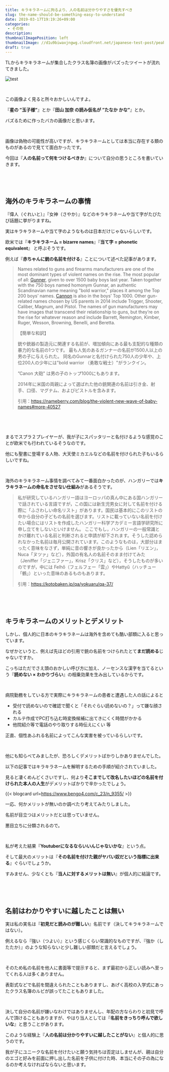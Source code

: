 ```yaml
---
title: キラキラネームに拘るより、人の名前は分かりやすさを優先すべき
slug: the-name-should-be-something-easy-to-understand
date: 2019-03-17T19:19:26+09:00
categories: 
 - その他
description: 
thumbnailImagePosition: left
thumbnailImage: //d1u9biwaxjngwg.cloudfront.net/japanese-test-post/peak-140.jpg
draft: true
---
```

<!--more-->

TLからキラキラネームが集合したクラス名簿の画像がバズったツイートが流れてきました。

![test](/img/2019/03/D1SP3OoVYAAFUEq.jpg)
&nbsp;

&nbsp;

この画像よく見ると所々おかしいんですよ。

『<strong>星の ”玉子様”</strong>』とか『<strong>田山 加奈 の読み仮名が ”たなか かな”</strong>』とか。

バズるために作ったバカの画像だと思います。

&nbsp;

画像は偽物の可能性が高いですが、キラキラネームとしては本当に存在する類のものがあるので見てて面白かったです。

今回は『<strong>人の名前って何をつけるべきか</strong>』について自分の思うところを書いていきます。

&nbsp;

&nbsp;
<h2>海外のキラキラネームの事情</h2>
『偉人（ぐれいと）』『女神（さやか）』などのキラキラネームや当て字がたびたび話題に挙がりますね。

実はキラキラネームや当て字のようなものは日本だけじゃないらしいです。

欧米では『<strong>キラキラネーム = bizarre names</strong>』『<strong>当て字 = phonetic equivalent</strong>』 と呼ぶそうです。

例えば『<strong>赤ちゃんに銃の名前を付ける</strong>』ことについて述べた記事があります。
<blockquote>Names related to guns and firearms manufacturers are one of the most dominant types of violent names on the rise. The most popular of all: <a class="boy" href="https://nameberry.com/babyname/Gunner">Gunner</a>, given to over 1500 baby boys last year. Taken together with the 750 boys named homonym Gunnar, an authentic Scandinavian name meaning "bold warrior," places it among the Top 200 boys’ names. <a class="boy" href="https://nameberry.com/babyname/Cannon">Cannon</a> is also in the boys’ Top 1000. Other gun-related names chosen by US parents in 2014 include Trigger, Shooter, Caliber, Magnum, and Pistol. The names of gun manufacturers may have images that transcend their relationship to guns, but they’re on the rise for whatever reason and include Barrett, Remington, Kimber, Ruger, Wesson, Browning, Benelli, and Beretta.

【簡単な和訳】

<span>銃や銃器の製造元に関連する名前が、増加傾向にある最も支配的な種類の暴力的な名前の1つです。
最も人気のあるガンナーの名前が</span><span>1500人以上の男の子に与えられた。
同名のGunnarと名付けられた750人の少年や、上位200人の少年には"bold warrior （勇敢な戦士）"がランクイン。</span>

<span>”</span>Canon 大砲" <span>は男の子のトップ1000にもあります。</span>

<span>2014年に米国の両親によって選ばれた他の銃関連の名前は引き金、射手、口径、マグナム、およびピストルを含みます。</span>

引用：<a href="https://nameberry.com/blog/the-violent-new-wave-of-baby-names#more-40527">https://nameberry.com/blog/the-violent-new-wave-of-baby-names#more-40527</a></blockquote>
&nbsp;

&nbsp;

まるでスプラ２プレイヤーが、我が子にスパッタリーと名付けるような感覚のことが欧米でも行われているそうなのです。

他にも聖書に登場する人物、大天使ミカエルなどの名前を付けられた子もいるらしいですね。

&nbsp;

海外のキラキラネーム事情を調べてみて一番面白かったのが、ハンガリーでは<strong>キラキラネームの命名をさせない仕組み</strong>があるそうです。
<blockquote>私が研究しているハンガリー語はヨーロッパの真ん中にある国ハンガリーで話されている言語ですが，この国には新生児男女に対して名前を付ける際に「ふさわしい命名リスト」があります。国民は基本的にこのリストの中から自分の子どもの名前を選びます。リストに載っていない名前を付けたい場合にはリストを作成したハンガリー科学アカデミー言語学研究所に申し立てをしないといけません。
ここでもし，ハンガリーの一般常識とかけ離れている名前と判断されると申請が却下されます。そうした認められなかった名前は毎月公開されています。このようなものは，大部分はまったく意味をなさず，単純に音の響きが良かったから（Lien「リエン」，Nuca「ヌツァ」など），外国の有名人の名前そのまま付けてみた（Jeniffer「ジェニファー」，Krisz「クリス」など），そうしたものが多いのですが，中には Felhő（フェルフェー「雲」）やHattyű（ハッチュー「鶴」）といった意味のあるものもあります。

引用：<a href="https://kotobaken.jp/qa/yokuaru/qa-37/">https://kotobaken.jp/qa/yokuaru/qa-37/</a></blockquote>
&nbsp;

&nbsp;
<h2>キラキラネームのメリットとデメリット</h2>
しかし、個人的に日本のキラキラネームは海外を含めても酷い部類に入ると思っています。

なぜかというと、例えば先ほどの引用で銃の名前をつけられたとて<strong>まだ読める</strong>じゃないですか。

こっちはただでさえ頭のおかしい呼び方に加え、ノーセンスな漢字を当てるという『<strong>読めない × わかりづらい</strong>』の相乗効果を生み出しているからです。

&nbsp;

病院勤務をしている方で実際にキラキラネームの患者と遭遇した人の話によると
<ul>
 	<li>受付で読めないので確認で聞くと「それぐらい読めないの？」って嫌な顔される</li>
 	<li>カルテ作成でPC打ち込む時変換候補に出てきにくく時間がかかる</li>
 	<li>他院紹介等で電話のやり取りする時伝えにくい 等</li>
</ul>
正直、個性あふれる名前によってこんな実害を被っているらしいです。

&nbsp;

他にも知らべてみましたが、恐ろしくデメリットばかりしかありませんでした。

以下の記事ではキラキラネームを解明するための手順が紹介されていました。

見ると凄くめんどくさいですし、何より<strong>そこまでして改名したいほどの名前を付けられた本人の人生</strong>がデメリットばかりで辛かったでしょう。

{{< blogcard url=https://www.bengo4.com/c_23/n_9355/ >}}
&nbsp;

一応、何かメリットが無いのか調べたり考えてみたりしました。

名前が目立つはメリットだとは思っていません。

悪目立ちに分類されるので。

&nbsp;

私が考えた結果『<strong>Youtuberになるならいいんじゃないかな</strong>』という点。

そして最大のメリットは『<strong>その名前を付けた親がヤバい奴だという指標に出来る</strong>』ぐらいでしょうか。

すみません、少なくとも『<strong>当人に対するメリットは無い</strong>』が個人的に結論です。

&nbsp;

&nbsp;
<h2>名前はわかりやすいに越したことは無い</h2>
実は私の実名は『<strong>初見だと読みのが難しい</strong>』名前です（決してキラキラネームではない）。

例えるなら『強い（つよい）』という感じくらい常識的なものですが、『強か（したたか）』のような知らないと少し難しい部類だと言えるでしょう。

&nbsp;

そのため私の名前を他人に書面等で提示すると、まず最初から正しい読みへ至ってくれる人は多くありません。

表彰式などで名前を間違えられたこともありますし、あげく高校の入学式にあったクラス名簿のルビが誤ってたこともありました。

&nbsp;

決して自分の名前が嫌いなわけではありませんし、年配の方ならわりと初見で呼んで頂けることもありますが、やはり当人としては『<strong>名前をきっちり呼んで欲しいな</strong>』と思うことがあります。

このような経験上『<strong>人の名前は分かりやすいに越したことがない</strong>』と個人的に思うのです。

我が子にユニークな名前を付けたいと願う気持ちは否定はしませんが、親は自分のエゴと好みを前面に押し出した名前を子供に付けた時、本当にその子の為になるのか考えなければならないと思います。
